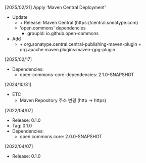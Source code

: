 [2025/02/21] 
Apply 'Maven Central Deployment'

- Update
  + <deploymentManagement>
    + Release: Maven Central (https://central.sonatype.com)
  + 'open.commons' dependencies 
    + groupId: io.github.open-commons    
- Add
  + <build>
    + org.sonatype.central:central-publishing-maven-plugin
    + org.apache.maven.plugins:maven-gpg-plugin
    
[2025/02/17]
- Dependencies:
  + open-commons-core-dependencies: 2.1.0-SNAPSHOT
  
[2024/10/31]
- ETC
  + Maven Repository 주소 변경 (http -> https)
  
[2022/04/07]
- Release: 0.1.0
- Tag: 0.1.0
- Dependencies:
  + open.commons.core: 2.0.0-SNAPSHOT


[2022/04/07]
- Release: 0.1.0